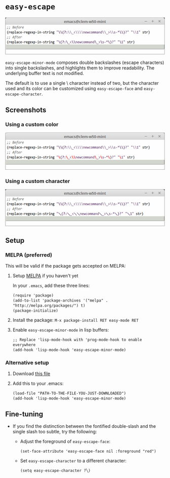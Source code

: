 # `easy-escape`

![Easy-escape: before and after](img/easy-escape.png)

`easy-escape-minor-mode` composes double backslashes (escape characters) into single backslashes, and highlights them to improve readability. The underlying buffer text is not modified.

The default is to use a single \ character instead of two, but the character used and its color can be customized using `easy-escape-face` and `easy-escape-character`.

## Screenshots

### Using a custom color

![Easy-escape: before and after](img/easy-escape-other-color.png)

### Using a custom character

![Easy-escape: before and after](img/easy-escape-other-character.png)

## Setup

### MELPA (preferred)

This will be valid if the package gets accepted on MELPA:

1. Setup [MELPA](http://melpa.org/#/getting-started) if you haven't yet

    In your `.emacs`, add these three lines:

    ```elisp
    (require 'package)
    (add-to-list 'package-archives '("melpa" . "http://melpa.org/packages/") t)
    (package-initialize)
    ```

2. Install the package: `M-x package-install RET easy-mode RET`

3. Enable `easy-escape-minor-mode` in lisp buffers:

    ```elisp
    ;; Replace 'lisp-mode-hook with 'prog-mode-hook to enable everywhere
    (add-hook 'lisp-mode-hook 'easy-escape-minor-mode)
    ```

### Alternative setup

1. Download [this file](https://raw.githubusercontent.com/cpitclaudel/easy-escape/master/easy-escape.el)

2. Add this to your .emacs:

    ```elisp
    (load-file "PATH-TO-THE-FILE-YOU-JUST-DOWNLOADED")
    (add-hook 'lisp-mode-hook 'easy-escape-minor-mode)
    ```

## Fine-tuning

* If you find the distinction between the fontified double-slash and the
single slash too subtle, try the following:

    * Adjust the foreground of `easy-escape-face`:

        ```elisp
        (set-face-attribute 'easy-escape-face nil :foreground "red")
        ```

    * Set `easy-escape-character` to a different character:

        ```elisp
        (setq easy-escape-character ?╲)
        ```
